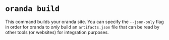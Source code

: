 # `oranda build`

This command builds your oranda site. You can specify the `--json-only` flag in order for oranda to _only_ build an `artifacts.json` file that can
be read by other tools (or websites) for integration purposes.
